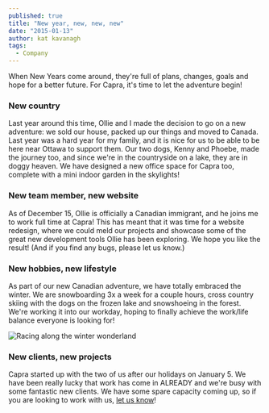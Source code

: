 ```yaml
---
published: true
title: "New year, new, new, new"
date: "2015-01-13"
author: kat kavanagh
tags: 
  - Company
---
```


When New Years come around, they're full of plans, changes, goals and hope for a better future.  For Capra, it's time to let the adventure begin!

### New country
Last year around this time, Ollie and I made the decision to go on a new adventure: we sold our house, packed up our things and moved to Canada. Last year was a hard year for my family, and it is nice for us to be able to be here near Ottawa to support them.  Our two dogs, Kenny and Phoebe, made the journey too, and since we're in the countryside on a lake, they are in doggy heaven.  We have designed a new office space for Capra too, complete with a mini indoor garden in the skylights!

### New team member, new website
As of December 15, Ollie is officially a Canadian immigrant, and he joins me to work full time at Capra!  This has meant that it was time for a website redesign, where we could meld our projects and showcase some of the great new development tools Ollie has been exploring.  We hope you like the result!  (And if you find any bugs, please let us know.)

### New hobbies, new lifestyle
As part of our new Canadian adventure, we have totally embraced the winter.  We are snowboarding 3x a week for a couple hours, cross country skiing with the dogs on the frozen lake and snowshoeing in the forest. We're working it into our workday, hoping to finally achieve the work/life balance everyone is looking for!

![Racing along the winter wonderland](https://dl.dropboxusercontent.com/u/4461726/thisiscapra/winter-wonderland.jpg)

### New clients, new projects
Capra started up with the two of us after our holidays on January 5. We have been really lucky that work has come in ALREADY and we're busy with some fantastic new clients.  We have some spare capacity coming up, so if you are looking to work with us, [let us know](http://thisiscapra.com/contact/ "Contact us")!
